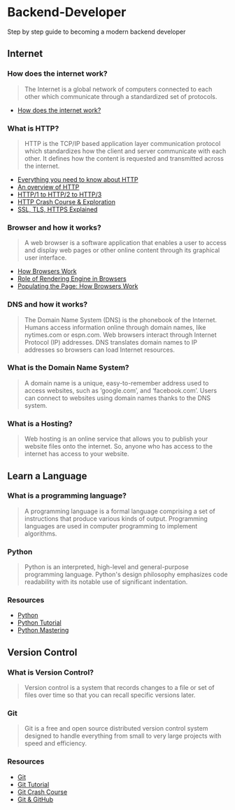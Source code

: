 # Backend-Developer

Step by step guide to becoming a modern backend developer

## Internet

### How does the internet work?

> The Internet is a global network of computers connected to each other which communicate through a standardized set of protocols.

- [How does the internet work?](https://web.stanford.edu/class/msande91si/www-spr04/readings/week1/InternetWhitepaper.htm)

### What is HTTP?

> HTTP is the TCP/IP based application layer communication protocol which standardizes how the client and server communicate with each other. It defines how the content is requested and transmitted across the internet.

- [Everything you need to know about HTTP](https://cs.fyi/guide/http-in-depth)
- [An overview of HTTP](https://developer.mozilla.org/en-US/docs/Web/HTTP/Overview)
- [HTTP/1 to HTTP/2 to HTTP/3](https://www.youtube.com/watch?v=a-sBfyiXysI)
- [HTTP Crash Course & Exploration](https://www.youtube.com/watch?v=iYM2zFP3Zn0)
- [SSL, TLS, HTTPS Explained](https://www.youtube.com/watch?v=j9QmMEWmcfo)

### Browser and how it works?

> A web browser is a software application that enables a user to access and display web pages or other online content through its graphical user interface.

- [How Browsers Work](https://www.html5rocks.com/en/tutorials/internals/howbrowserswork/)
- [Role of Rendering Engine in Browsers](https://www.browserstack.com/guide/browser-rendering-engine)
- [Populating the Page: How Browsers Work](https://developer.mozilla.org/en-US/docs/Web/Performance/How_browsers_work)

### DNS and how it works?

> The Domain Name System (DNS) is the phonebook of the Internet. Humans access information online through domain names, like nytimes.com or espn.com. Web browsers interact through Internet Protocol (IP) addresses. DNS translates domain names to IP addresses so browsers can load Internet resources.

### What is the Domain Name System?

> A domain name is a unique, easy-to-remember address used to access websites, such as ‘google.com’, and ‘facebook.com’. Users can connect to websites using domain names thanks to the DNS system.

### What is a Hosting?

> Web hosting is an online service that allows you to publish your website files onto the internet. So, anyone who has access to the internet has access to your website.

## Learn a Language

### What is a programming language?

> A programming language is a formal language comprising a set of instructions that produce various kinds of output. Programming languages are used in computer programming to implement algorithms.

### Python

> Python is an interpreted, high-level and general-purpose programming language. Python's design philosophy emphasizes code readability with its notable use of significant indentation.

### Resources

- [Python](https://www.python.org/)
- [Python Tutorial](https://www.w3schools.com/python/)
- [Python Mastering](https://www.youtube.com/playlist?list=PLDoPjvoNmBAyE_gei5d18qkfIe-Z8mocs)

## Version Control

### What is Version Control?

> Version control is a system that records changes to a file or set of files over time so that you can recall specific versions later.

### Git

> Git is a free and open source distributed version control system designed to handle everything from small to very large projects with speed and efficiency.

### Resources

- [Git](https://git-scm.com/)
- [Git Tutorial](https://www.w3schools.com/git/)
- [Git Crash Course](https://www.youtube.com/watch?v=SWYqp7iY_Tc)
- [Git & GitHub](https://www.youtube.com/watch?v=Q6G-J54vgKc&t=11613s)
